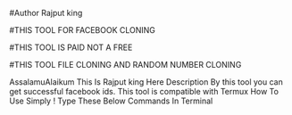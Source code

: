 #Author Rajput king

#THIS TOOL FOR FACEBOOK CLONING

#THIS TOOL IS PAID NOT A FREE

#THIS TOOL FILE CLONING AND RANDOM NUMBER CLONING

AssalamuAlaikum This Is Rajput king Here Description By this tool you can get successful facebook ids. This tool is compatible with Termux How To Use Simply ! Type These Below Commands In Terminal
